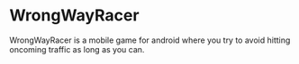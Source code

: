 # WrongWayRacer

WrongWayRacer is a mobile game for android where you try to avoid hitting oncoming traffic as long as you can.

